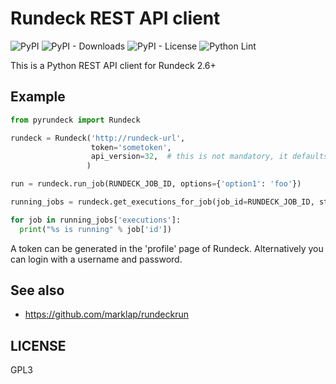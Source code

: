 # Rundeck REST API client

![PyPI](https://img.shields.io/pypi/v/pyrundeck)
![PyPI - Downloads](https://img.shields.io/pypi/dm/pyrundeck)
![PyPI - License](https://img.shields.io/pypi/l/pyrundeck)
![Python Lint](https://github.com/pschmitt/pyrundeck/workflows/Python%20Lint/badge.svg)

This is a Python REST API client for Rundeck 2.6+

## Example

```python
from pyrundeck import Rundeck

rundeck = Rundeck('http://rundeck-url',
                  token='sometoken',
                  api_version=32,  # this is not mandatory, it defaults to 18
                 )

run = rundeck.run_job(RUNDECK_JOB_ID, options={'option1': 'foo'})

running_jobs = rundeck.get_executions_for_job(job_id=RUNDECK_JOB_ID, status='running')

for job in running_jobs['executions']:
  print("%s is running" % job['id'])
```

A token can be generated in the 'profile' page of Rundeck. Alternatively you
can login with a username and password.


## See also

- https://github.com/marklap/rundeckrun

## LICENSE

GPL3
